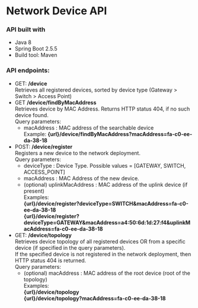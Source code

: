 # Network Device API

### API built with
* Java 8
* Spring Boot 2.5.5
* Build tool: Maven

### API endpoints:
* GET: **/device**  
Retrieves all registered devices, sorted by device type (Gateway > Switch > Access Point)
* GET **/device/findByMacAddress**  
Retrieves device by MAC Address. Returns HTTP status 404, if no such device found.  
Query parameters:  
  * macAddress : MAC address of the searchable device  
Example: **{url}/device/findByMacAddress?macAddress=fa-c0-ee-da-38-18**
* POST: **/device/register**  
Registers a new device to the network deployment.  
Query parameters:  
  * deviceType : Device Type. Possible values = [GATEWAY, SWITCH, ACCESS_POINT]
  * macAddress : MAC Address of the new device.
  * (optional) uplinkMacAddress : MAC address of the uplink device (if present)  
    Examples:   
    **{url}/device/register?deviceType=SWITCH&macAddress=fa-c0-ee-da-38-18**  
    **{url}/device/register?deviceType=GATEWAY&macAddress=a4:50:6d:1d:27:f4&uplinkMacAddress=fa-c0-ee-da-38-18**
* GET: **/device/topology**  
Retrieves device topology of all registered devices OR from a specific device (if specified in the query parameters).  
If the specified device is not registered in the network deployment, then HTTP status 404 is returned.  
Query parameters:  
  * (optional) macAddress : MAC address of the root device (root of the topology)  
Examples:  
    **{url}/device/topology**  
    **{url}/device/topology?macAddress=fa-c0-ee-da-38-18**

